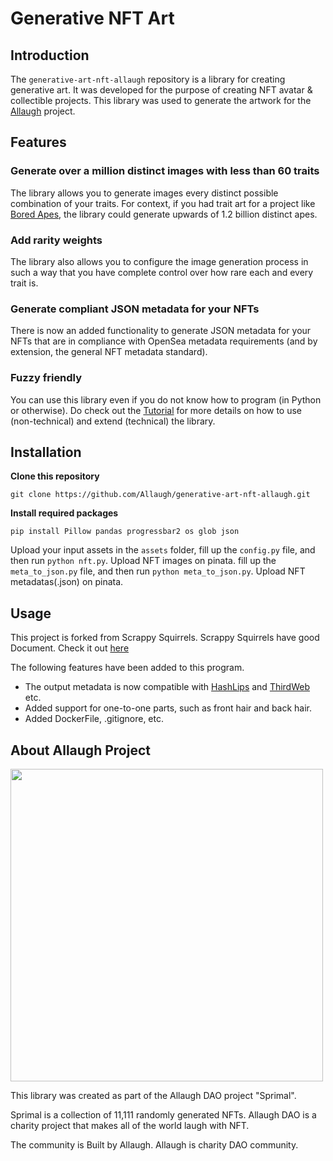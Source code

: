 # Generative NFT Art

## Introduction

The `generative-art-nft-allaugh` repository is a library for creating generative art. It was developed for the purpose of creating NFT avatar & collectible projects. This library was used to generate the artwork for the [Allaugh](https://allaughs.com/) project.

## Features

### Generate over a million distinct images with less than 60 traits
The library allows you to generate images every distinct possible combination of your traits. For context, if you had trait art for a project like [Bored Apes](https://boredapeyachtclub.com/#/home), the library could generate upwards of 1.2 billion distinct apes.

### Add rarity weights
The library also allows you to configure the image generation process in such a way that you have complete control over how rare each and every trait is.

### Generate compliant JSON metadata for your NFTs
There is now an added functionality to generate JSON metadata for your NFTs that are in compliance with OpenSea metadata requirements (and by extension, the general NFT metadata standard).

### Fuzzy friendly
You can use this library even if you do not know how to program (in Python or otherwise). Do check out the [Tutorial](https://medium.com/scrappy-squirrels/tutorial-create-generative-nft-art-with-rarities-8ee6ce843133) for more details on how to use (non-technical) and extend (technical) the library.

## Installation

**Clone this repository**

```git clone https://github.com/Allaugh/generative-art-nft-allaugh.git```

**Install required packages**

```pip install Pillow pandas progressbar2 os glob json```

Upload your input assets in the `assets` folder, fill up the `config.py` file, and then run `python nft.py`.
Upload NFT images on pinata. fill up the `meta_to_json.py` file, and then run `python meta_to_json.py`.
Upload NFT metadatas(.json) on pinata.

## Usage

This project is forked from Scrappy Squirrels. Scrappy Squirrels have good Document. Check it out [here](https://medium.com/scrappy-squirrels/tutorial-create-generative-nft-art-with-rarities-8ee6ce843133)

The following features have been added to this program.
- The output metadata is now compatible with [HashLips](https://github.com/HashLips/hashlips_nft_contract) and [ThirdWeb](https://thirdweb.com/) etc.
- Added support for one-to-one parts, such as front hair and back hair.
- Added DockerFile, .gitignore, etc.

## About Allaugh Project

<img src='Creamon.png' height="500" width="500" />

This library was created as part of the Allaugh DAO project "Sprimal".

Sprimal is a collection of 11,111 randomly generated NFTs. Allaugh DAO is a charity project that makes all of the world laugh with NFT.

The community is Built by Allaugh. Allaugh is charity DAO community.